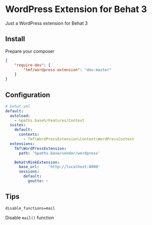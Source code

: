 # WordPress Extension for Behat 3

Just a WordPress extension for Behat 3

## Install

Prepare your composer

```json
{
    "require-dev": {
        "tmf/wordpress-extension": "dev-master"
    }
}
```

## Configuration

```yml
# behat.yml
default:
  autoload:
    - %paths.base%/Features/Context
  suites:
    default:
      contexts:
        - Tmf\WordPressExtension\Context\WordPressContext
  extensions:
    Tmf\WordPressExtension:
      path: '%paths.base/vendor/wordpress'

    Behat\MinkExtension:
      base_url:    'http://localhost:8000'
      sessions:
        default:
          goutte: ~

```

## Tips

```
disable_functions=mail
```

Disable `mail()` function

